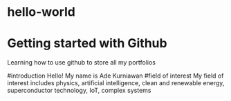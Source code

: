 # hello-world
# Getting started with Github

Learning how to use github to store all my portfolios

#introduction
Hello! My name is Ade Kurniawan
#field of interest
My field of interest includes physics, artificial intelligence, clean and renewable energy, superconductor technology, IoT, complex systems

